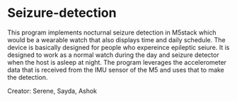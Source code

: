 # Seizure-detection
This program implements nocturnal seizure detection in M5stack which would be a wearable watch that also displays time and daily schedule. The device is basically designed for people who expereince epileptic seiure. It is designed to work as a normal watch during the day and seizure detector when the host is asleep at night. The program leverages the accelerometer data that is received from the IMU sensor of the M5 and uses that to make the detection.

Creator: Serene, Sayda, Ashok
